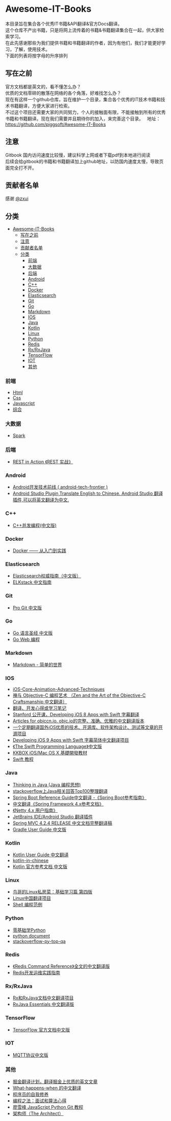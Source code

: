 # Awesome-IT-Books  
本目录旨在集合各个优秀IT书籍&API翻译&官方Docs翻译。  
这个仓库不产出书籍，只是将网上流传着的书籍&书籍翻译集合在一起，供大家检索学习。  
在此先感谢那些为我们提供书籍和书籍翻译的作者，因为有他们，我们才能更好学习，了解，使用技术。  
下面的列表将按字母的升序排列  

## 写在之前
官方文档都是英文的，看不懂怎么办？  
优质的文档零碎的散落在网络的各个角落，好难找怎么办？  
现在有这样一个github仓库，旨在维护一个目录，集合各个优秀的IT技术书籍和技术书籍翻译，方便大家进行检索。  
不过这个项目还需要大家的共同努力，个人的接触面有限，不能接触到所有的优秀书籍和书籍翻译。现在我们需要并且期待你的加入，来完善这个目录。  
地址：https://github.com/piggsoft/Awesome-IT-Books  

## 注意
Gitbook 国内访问速度比较慢，建议科学上网或者下载pdf到本地进行阅读  
后续会给gitbook的书籍和书籍翻译加上github地址，以防国内速度太慢，导致页面完全打不开。

## 贡献者名单
感谢 [@zxui](https://github.com/zxui)

## 分类
- [Awesome-IT-Books](#awesome-it-books)
  - [写在之前](#%E5%86%99%E5%9C%A8%E4%B9%8B%E5%89%8D)
  - [注意](#%E6%B3%A8%E6%84%8F)
  - [贡献者名单](#%E8%B4%A1%E7%8C%AE%E8%80%85%E5%90%8D%E5%8D%95)
  - [分类](#%E5%88%86%E7%B1%BB)
    - [前端](#%E5%89%8D%E7%AB%AF)
    - [大数据](#%E5%A4%A7%E6%95%B0%E6%8D%AE)
    - [后端](#%E5%90%8E%E7%AB%AF)
    - [Android](#android)
    - [C++](#c)
    - [Docker](#docker)
    - [Elasticsearch](#elasticsearch)
    - [Git](#git)
    - [Go](#go)
    - [Markdown](#markdown)
    - [IOS](#ios)
    - [Java](#java)
    - [Kotlin](#kotlin)
    - [Linux](#linux)
    - [Python](#python)
    - [Redis](#redis)
    - [Rx/RxJava](#rxrxjava)
    - [TensorFlow](#tensorflow)
    - [IOT](#iot)
    - [其他](#%E5%85%B6%E4%BB%96)

### 前端
* [Html](前端/HTML.md)
* [Css](前端/CSS.md)
* [Javascript](前端/JAVASCRIPT.md)
* [综合](前端/综合.md)

### 大数据
* [Spark](大数据/Spark.md)

### 后端
* [REST in Action 《REST 实战》](https://waylau.gitbooks.io/rest-in-action/content/)

### Android
* [Android开发技术前线 ( android-tech-frontier )](https://github.com/hehonghui/android-tech-frontier)
* [Android Studio Plugin,Translate English to Chinese. Android Studio 翻译插件,可以将英文翻译为中文.](https://github.com/Skykai521/ECTranslation)

### C++
* [C++并发编程(中文版)](https://chenxiaowei.gitbooks.io/cpp_concurrency_in_action/content/content/chapter1/1.0-chinese.html)

### Docker
* [Docker —— 从入门到实践](https://www.gitbook.com/book/yeasy/docker_practice/details)

### Elasticsearch
* [Elasticsearch权威指南（中文版）](https://www.gitbook.com/book/looly/elasticsearch-the-definitive-guide-cn/details)
* [ELKstack 中文指南](https://www.gitbook.com/book/chenryn/elk-stack-guide-cn/details)

### Git
* [Pro Git 中文版](https://www.gitbook.com/book/0532/progit/details)

### Go
* [Go 语言圣经 中文版](https://legacy.gitbook.com/book/yar999/gopl-zh/details)
* [Go Web 编程](https://www.gitbook.com/book/astaxie/build-web-application-with-golang/details)

### Markdown
* [Markdown - 简单的世界](https://wizardforcel.gitbooks.io/markdown-simple-world/content/)

### IOS
 * [iOS-Core-Animation-Advanced-Techniques](https://github.com/AttackOnDobby/iOS-Core-Animation-Advanced-Techniques)
 * [禅与 Objective-C 编程艺术 （Zen and the Art of the Objective-C Craftsmanship 中文翻译）](https://github.com/oa414/objc-zen-book-cn)
 * [翻译、开发心得或学习笔记](https://github.com/nixzhu/dev-blog)
 * [Stanford 公开课，Developing iOS 8 Apps with Swift 字幕翻译](https://github.com/X140Yu/Developing_iOS_8_Apps_With_Swift)
 * [Articles for objccn.io. objc.io的完整、准确、优雅的中文翻译版本](https://github.com/objccn/articles)
 * [一个定期翻译国外iOS优质的技术、开源库、软件架构设计、测试等文章的开源项目](https://github.com/hehonghui/iOS-tech-frontier)
 * [Developing iOS 9 Apps with Swift 字幕简体中文翻译项目](https://github.com/SwiftGGTeam/Developing-iOS-9-Apps-with-Swift)
 * [《The Swift Programming Language》中文版](https://www.gitbook.com/book/numbbbbb/-the-swift-programming-language-/details)
 * [KKBOX iOS/Mac OS X 基礎開發教材](https://www.gitbook.com/book/zonble/kkbox-ios-dev/details)
 * [Swift 教程](http://learn.jser.com/swift/swift-tutorial.html)

### Java
* [Thinking in Java (Java 编程思想)](https://www.gitbook.com/book/quanke/think-in-java/details)
* [stackoverflow上Java相关回答Top100整理翻译](https://github.com/giantray/stackoverflow-java-top-qa)
* [Spring Boot Reference Guide中文翻译 -《Spring Boot参考指南》](https://github.com/qibaoguang/Spring-Boot-Reference-Guide)
* [中文翻译《Spring Framework 4.x参考文档》](https://github.com/waylau/spring-framework-4-reference)
* [《Netty 4.x 用户指南》](https://github.com/waylau/netty-4-user-guide)
* [JetBrains IDE/Android Studio 翻译插件](https://github.com/YiiGuxing/TranslationPlugin)
* [Spring MVC 4.2.4 RELEASE 中文文档完整翻译稿](https://github.com/linesh-simplicity/translation-spring-mvc-4-documentation)
* [Gradle User Guide 中文版](https://www.gitbook.com/book/dongchuan/gradle-user-guide-/details)

### Kotlin
* [Kotlin User Guide 中文翻译](https://www.kotlincn.net/docs/reference/)
* [kotlin-in-chinese](https://huanglizhuo.gitbooks.io/kotlin-in-chinese/content/)
* [Kotlin 官方参考文档 中文版](https://hltj.gitbooks.io/kotlin-reference-chinese/content/)

### Linux
* [鸟哥的Linux私房菜：基础学习篇 第四版](https://www.gitbook.com/book/wizardforcel/vbird-linux-basic-4e/details)
* [Linux中国翻译项目](https://github.com/LCTT/TranslateProject)
* [Shell 编程范例](https://www.gitbook.com/book/tinylab/shellbook/details)

### Python
* [零基础学Python](https://www.gitbook.com/book/looly/python-basic/details)
* [python document](https://github.com/ictar/python-doc)
* [stackoverflow-py-top-qa](https://github.com/wklken/stackoverflow-py-top-qa)

### Redis
* [《Redis Command Reference》全文的中文翻译版](https://github.com/huangz1990/redis)
* [Redis开发运维实践指南](https://www.gitbook.com/book/gnuhpc/redis-all-about/details)

### Rx/RxJava
* [Rx和RxJava文档中文翻译项目](https://github.com/mcxiaoke/RxDocs)
* [RxJava Essentials 中文翻译版](https://github.com/yuxingxin/RxJava-Essentials-CN)

### TensorFlow
* [TensorFlow 官方文档中文版](https://github.com/jikexueyuanwiki/tensorflow-zh)

### IOT
* [MQTT协议中文版](https://legacy.gitbook.com/book/mcxiaoke/mqtt-cn/details)

### 其他
* [掘金翻译计划，翻译掘金上优质的英文文章](https://github.com/xitu/gold-miner)
* [What-happens-when 的中文翻译](https://github.com/skyline75489/what-happens-when-zh_CN)
* [程序员的自我修养](https://www.gitbook.com/book/leohxj/a-programmer-prepares/details)
* [编程之法：面试和算法心得](https://www.gitbook.com/book/wizardforcel/the-art-of-programming-by-july/details)
* [廖雪峰 JavaScript Python Git 教程](https://wizardforcel.gitbooks.io/liaoxuefeng/content/)
* [架构师（The Architect）](https://architect.xrosscode.com/zh/)
